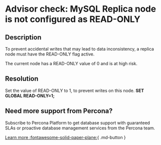 # Advisor check: MySQL Replica node is not configured as READ-ONLY

## Description

To prevent accidental writes that may lead to data inconsistency, a replica node must have the READ-ONLY flag active.

The current node has a READ-ONLY value of 0 and is at high risk.

## Resolution

Set the value of READ-ONLY to 1, to prevent writes on this node.
**SET GLOBAL READ-ONLY=1;**

## Need more support from Percona?

Subscribe to Percona Platform to get database support with guaranteed SLAs or proactive database management services from the Percona team.

[Learn more :fontawesome-solid-paper-plane:](https://per.co.na/subscribe){ .md-button }
